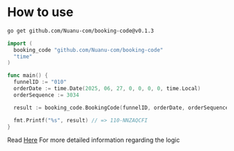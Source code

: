# How to use
```sh
go get github.com/Nuanu-com/booking-code@v0.1.3
```

```go
import (
  booking_code "github.com/Nuanu-com/booking-code"
  "time"
)

func main() {
  funnelID := "010"
  orderDate := time.Date(2025, 06, 27, 0, 0, 0, 0, time.Local)
  orderSequence := 3034

  result := booking_code.BookingCode(funnelID, orderDate, orderSequence)

  fmt.Printf("%s", result) // => 110-NNZAQCFI
}
```

Read [Here](https://nuanu-team.monday.com/docs/2028089117) For more detailed information regarding the logic
